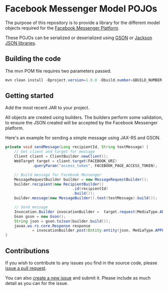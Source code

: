 # Facebook Messenger Model POJOs

The purpose of this repository is to provide a library for the different model objects required for the [Facebook Messenger Platform](https://developers.facebook.com/docs/messenger-platform).

These POJOs can be serialized or deserialized using [GSON](https://github.com/google/gson) or [Jackson JSON libraries](https://github.com/FasterXML/jackson).

## Building the code

The mvn POM file requires two parameters passed.

```Java
mvn clean install -Dproject.version=1.0.0 -Dbuild.number=$BUILD_NUMBER
```

## Getting started

Add the most recent JAR to your project.

All objects are created using builders. The builders perform some validation, to ensure the JSON created will be accepted by the Facebook Messenger platform.

Here's an example for sending a simple message using JAX-RS and GSON.

```Java
private void sendMessage(Long recipientId, String textMessage) {
    // Get client and target for message
    Client client = ClientBuilder.newClient();
    WebTarget target = client.target(FACEBOOK_URI)
            .queryParam("access_token", FACEBOOK_PAGE_ACCESS_TOKEN);

    // Build message for Facebook Messenger
    MessageRequestBuilder builder = new MessageRequestBuilder();
    builder.recipient(new RecipientBuilder()
                              .id(recipientId)
                              .build());
    builder.message(new MessageBuilder().text(textMessage).build());

    // Send message
    Invocation.Builder invocationBuilder =  target.request(MediaType.APPLICATION_JSON);
    Gson gson = new Gson();
    String json = gson.toJson(builder.build());
    javax.ws.rs.core.Response response
            = invocationBuilder.post(Entity.entity(json, MediaType.APPLICATION_JSON));
}
```

## Contributions

If you wish to contribute to any issues you find in the source code, please [issue a pull request](https://github.com/deege/fb-messenger-model/pulls).

You can also [create a new issue](https://github.com/deege/fb-messenger-model/issues) and submit it. Please include as much detail as you can for the issue.
